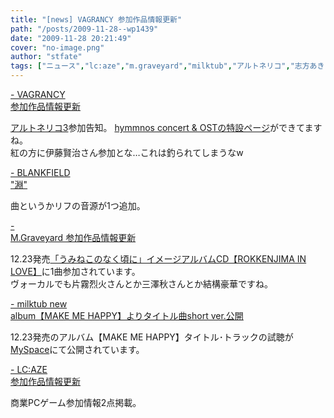 ```yaml
---
title: "[news] VAGRANCY 参加作品情報更新"
path: "/posts/2009-11-28--wp1439"
date: "2009-11-28 20:21:49"
cover: "no-image.png"
author: "stfate"
tags: ["ニュース","lc:aze","m.graveyard","milktub","アルトネリコ","志方あきこ"]
---
```


<style type="text/css">
<!--
p {white-space: pre-wrap};
-->
</style>

<a  href="http://www.vagrancy.jp/" target="_blank">- VAGRANCY 参加作品情報更新</a>
<div ><a href="http://ar-tonelico.jp/at3/">アルトネリコ3</a>参加告知。
<a href="http://ar-tonelico.jp/at3/at3_cd/index.htm">hymmnos concert & OSTの特設ページ</a>ができてますね。
<div >紅</a>の方に伊藤賢治さん参加とな…これは釣られてしまうなw</div></div>

<a  href="http://blankfield.but.jp/" target="_blank">- BLANKFIELD "淵"</a>
<div >曲というかリフの音源が1つ追加。</div>

<a  href="http://www.geocities.jp/iwamud/" target="_blank">- M.Graveyard 参加作品情報更新</a>
<div >12.23発売<a href="http://www.animate.tv/special/details.php?id=1252645755">「うみねこのなく頃に」イメージアルバムCD【ROKKENJIMA IN LOVE】</a>に1曲参加されています。
<div >ヴォーカルでも片霧烈火さんとか三澤秋さんとか結構豪華ですね。</div></div>

<a  href="http://www.milktub.com/" target="_blank">- milktub new album【MAKE ME HAPPY】よりタイトル曲short ver.公開</a>
<div >12.23発売のアルバム【MAKE ME HAPPY】タイトル･トラックの試聴が<a href="http://www.myspace.com/milktub">MySpace</a>にて公開されています。</div>

<a  href="http://r-lmina.sakura.ne.jp/" target="_blank">- LC:AZE 参加作品情報更新</a>
<div >商業PCゲーム参加情報2点掲載。</div>